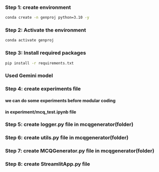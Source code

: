 
### Step 1: create environment
```bash
conda create -n genproj python=3.10 -y
```

### Step 2: Activate the environment
```bash
conda activate genproj
```

### Step 3: Install required packages
```bash
pip install -r requirements.txt 
```

### Used Gemini model

### Step 4: create experiments file 
#### we can do some experiments before modular coding 
#### in experiment/mcq_test.ipynb file 

### Step 5: create logger.py file in mcqgenerator(folder)

### Step 6: create utils.py file in mcqgenerator(folder)

### Step 7: create MCQGenerator.py file in mcqgenerator(folder)

### Step 8: create StreamlitApp.py file 
